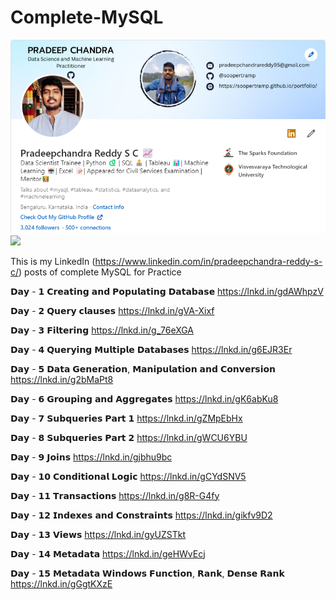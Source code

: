 # Complete-MySQL

 <img src="https://github.com/soopertramp/Complete-MySQL/blob/main/Image/Profile%20-%203000.png"  width="800px">
<img src="https://miro.medium.com/max/720/1*TTM5AleQfFJ-mItttJROdg.webp"  width="400px">


This is my LinkedIn (https://www.linkedin.com/in/pradeepchandra-reddy-s-c/) posts of complete MySQL for Practice

𝗗𝗮𝘆 - 𝟭 𝗖𝗿𝗲𝗮𝘁𝗶𝗻𝗴 𝗮𝗻𝗱 𝗣𝗼𝗽𝘂𝗹𝗮𝘁𝗶𝗻𝗴 𝗗𝗮𝘁𝗮𝗯𝗮𝘀𝗲 https://lnkd.in/gdAWhpzV

𝗗𝗮𝘆 - 𝟮 𝗤𝘂𝗲𝗿𝘆 𝗰𝗹𝗮𝘂𝘀𝗲𝘀 https://lnkd.in/gVA-Xixf

𝗗𝗮𝘆 - 𝟯 𝗙𝗶𝗹𝘁𝗲𝗿𝗶𝗻𝗴 https://lnkd.in/g_76eXGA

𝗗𝗮𝘆 - 𝟰 𝗤𝘂𝗲𝗿𝘆𝗶𝗻𝗴 𝗠𝘂𝗹𝘁𝗶𝗽𝗹𝗲 𝗗𝗮𝘁𝗮𝗯𝗮𝘀𝗲𝘀 https://lnkd.in/g6EJR3Er

𝗗𝗮𝘆 - 𝟱 𝗗𝗮𝘁𝗮 𝗚𝗲𝗻𝗲𝗿𝗮𝘁𝗶𝗼𝗻, 𝗠𝗮𝗻𝗶𝗽𝘂𝗹𝗮𝘁𝗶𝗼𝗻 𝗮𝗻𝗱 𝗖𝗼𝗻𝘃𝗲𝗿𝘀𝗶𝗼𝗻 https://lnkd.in/g2bMaPt8

𝗗𝗮𝘆 - 𝟲 𝗚𝗿𝗼𝘂𝗽𝗶𝗻𝗴 𝗮𝗻𝗱 𝗔𝗴𝗴𝗿𝗲𝗴𝗮𝘁𝗲𝘀 https://lnkd.in/gK6abKu8

𝗗𝗮𝘆 - 𝟳 𝗦𝘂𝗯𝗾𝘂𝗲𝗿𝗶𝗲𝘀 𝗣𝗮𝗿𝘁 𝟭 https://lnkd.in/gZMpEbHx

𝗗𝗮𝘆 - 𝟴 𝗦𝘂𝗯𝗾𝘂𝗲𝗿𝗶𝗲𝘀 𝗣𝗮𝗿𝘁 𝟮 https://lnkd.in/gWCU6YBU

𝗗𝗮𝘆 - 𝟵 𝗝𝗼𝗶𝗻𝘀 https://lnkd.in/gjbhu9bc

𝗗𝗮𝘆 - 𝟭𝟬 𝗖𝗼𝗻𝗱𝗶𝘁𝗶𝗼𝗻𝗮𝗹 𝗟𝗼𝗴𝗶𝗰 https://lnkd.in/gCYdSNV5

𝗗𝗮𝘆 - 𝟭𝟭 𝗧𝗿𝗮𝗻𝘀𝗮𝗰𝘁𝗶𝗼𝗻𝘀 https://lnkd.in/g8R-G4fy

𝗗𝗮𝘆 - 𝟭𝟮 𝗜𝗻𝗱𝗲𝘅𝗲𝘀 𝗮𝗻𝗱 𝗖𝗼𝗻𝘀𝘁𝗿𝗮𝗶𝗻𝘁𝘀 https://lnkd.in/gikfv9D2

𝗗𝗮𝘆 - 𝟭𝟯 𝗩𝗶𝗲𝘄𝘀 https://lnkd.in/gyUZSTkt

𝗗𝗮𝘆 - 𝟭𝟰 𝗠𝗲𝘁𝗮𝗱𝗮𝘁𝗮 https://lnkd.in/geHWvEcj

𝗗𝗮𝘆 - 𝟭𝟱 𝗠𝗲𝘁𝗮𝗱𝗮𝘁𝗮 𝗪𝗶𝗻𝗱𝗼𝘄𝘀 𝗙𝘂𝗻𝗰𝘁𝗶𝗼𝗻, 𝗥𝗮𝗻𝗸, 𝗗𝗲𝗻𝘀𝗲 𝗥𝗮𝗻𝗸 https://lnkd.in/gGgtKXzE
